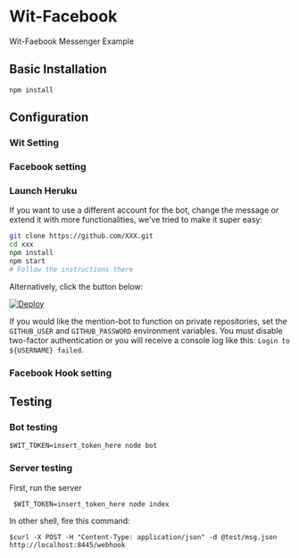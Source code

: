 # Wit-Facebook
Wit-Faebook Messenger Example 
## Basic Installation
 ```
 npm install 
 ```

## Configuration 
### Wit Setting
### Facebook setting
### Launch Heruku 

If you want to use a different account for the bot, change the message or extend it with more functionalities, we've tried to make it super easy:

```bash
git clone https://github.com/XXX.git
cd xxx
npm install
npm start
# Follow the instructions there
```

Alternatively, click the button below:

[![Deploy](https://www.herokucdn.com/deploy/button.svg)](https://heroku.com/deploy)

If you would like the mention-bot to function on private repositories, set the `GITHUB_USER` and `GITHUB_PASSWORD` environment variables. You must disable two-factor authentication or you will receive a console log like this: `Login to ${USERNAME} failed`.


### Facebook Hook setting

## Testing
### Bot testing
 ```
 $WIT_TOKEN=insert_token_here node bot 
 ```

### Server testing
First, run the server
```
 $WIT_TOKEN=insert_token_here node index 
 ```
 In other shell, fire this command:
 ```
 $curl -X POST -H "Content-Type: application/json" -d @test/msg.json http://localhost:8445/webhook
```
 
 

